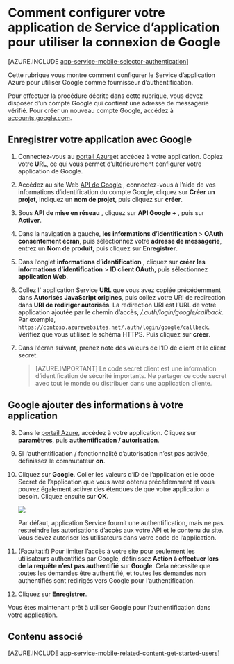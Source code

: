 <properties
    pageTitle="Comment configurer l’authentification Google pour votre application de Services d’application"
    description="Découvrez comment configurer l’authentification Google pour votre application de Services d’application."
    services="app-service"
    documentationCenter=""
    authors="mattchenderson"
    manager="erikre"
    editor=""/>

<tags
    ms.service="app-service-mobile"
    ms.workload="mobile"
    ms.tgt_pltfrm="na"
    ms.devlang="multiple"
    ms.topic="article"
    ms.date="10/01/2016"
    ms.author="mahender"/>

# <a name="how-to-configure-your-app-service-application-to-use-google-login"></a>Comment configurer votre application de Service d’application pour utiliser la connexion de Google

[AZURE.INCLUDE [app-service-mobile-selector-authentication](../../includes/app-service-mobile-selector-authentication.md)]

Cette rubrique vous montre comment configurer le Service d’application Azure pour utiliser Google comme fournisseur d’authentification.

Pour effectuer la procédure décrite dans cette rubrique, vous devez disposer d’un compte Google qui contient une adresse de messagerie vérifié. Pour créer un nouveau compte Google, accédez à [accounts.google.com](http://go.microsoft.com/fwlink/p/?LinkId=268302).

## <a name="register"> </a>Enregistrer votre application avec Google

1. Connectez-vous au [portail Azure]et accédez à votre application. Copiez votre **URL**, ce qui vous permet d’ultérieurement configurer votre application de Google.

2. Accédez au site Web [API de Google](http://go.microsoft.com/fwlink/p/?LinkId=268303) , connectez-vous à l’aide de vos informations d’identification du compte Google, cliquez sur **Créer un projet**, indiquez un **nom de projet**, puis cliquez sur **créer**.

3. Sous **API de mise en réseau** , cliquez sur **API Google +** , puis sur **Activer**.

4. Dans la navigation à gauche, **les informations d’identification** > **OAuth consentement écran**, puis sélectionnez votre **adresse de messagerie**, entrez un **Nom de produit**, puis cliquez sur **Enregistrer**.

5. Dans l’onglet **informations d’identification** , cliquez sur **créer les informations d’identification** > **ID client OAuth**, puis sélectionnez **application Web**.

6. Collez l' application Service **URL** que vous avez copiée précédemment dans **Autorisés JavaScript origines**, puis collez votre URI de redirection dans **URI de rediriger autorisés**. La redirection URI est l’URL de votre application ajoutée par le chemin d’accès, _/.auth/login/google/callback_. Par exemple, `https://contoso.azurewebsites.net/.auth/login/google/callback`. Vérifiez que vous utilisez le schéma HTTPS. Puis cliquez sur **créer**.

7. Dans l’écran suivant, prenez note des valeurs de l’ID de client et le client secret.


    > [AZURE.IMPORTANT]
    Le code secret client est une information d’identification de sécurité importants. Ne partager ce code secret avec tout le monde ou distribuer dans une application cliente.


## <a name="secrets"> </a>Google ajouter des informations à votre application

8. Dans le [portail Azure], accédez à votre application. Cliquez sur **paramètres**, puis **authentification / autorisation**.

9. Si l’authentification / fonctionnalité d’autorisation n’est pas activée, définissez le commutateur **on**.

10. Cliquez sur **Google**. Coller les valeurs d’ID de l’application et le code Secret de l’application que vous avez obtenu précédemment et vous pouvez également activer des étendues de que votre application a besoin. Cliquez ensuite sur **OK**.

    ![][1]

    Par défaut, application Service fournit une authentification, mais ne pas restreindre les autorisations d’accès aux votre API et le contenu du site. Vous devez autoriser les utilisateurs dans votre code de l’application.

17. (Facultatif) Pour limiter l’accès à votre site pour seulement les utilisateurs authentifiés par Google, définissez **Action à effectuer lors de la requête n’est pas authentifié** sur **Google**. Cela nécessite que toutes les demandes être authentifié, et toutes les demandes non authentifiés sont redirigés vers Google pour l’authentification.

12. Cliquez sur **Enregistrer**.

Vous êtes maintenant prêt à utiliser Google pour l’authentification dans votre application.

## <a name="related-content"> </a>Contenu associé

[AZURE.INCLUDE [app-service-mobile-related-content-get-started-users](../../includes/app-service-mobile-related-content-get-started-users.md)]


<!-- Anchors. -->

<!-- Images. -->

[0]: ./media/app-service-mobile-how-to-configure-google-authentication/mobile-app-google-redirect.png
[1]: ./media/app-service-mobile-how-to-configure-google-authentication/mobile-app-google-settings.png

<!-- URLs. -->

[Google apis]: http://go.microsoft.com/fwlink/p/?LinkId=268303

[Portail Azure]: https://portal.azure.com/

